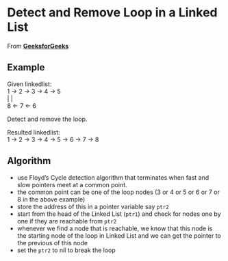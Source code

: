 # Detect and Remove Loop in a Linked List

From **[GeeksforGeeks](https://www.geeksforgeeks.org/detect-and-remove-loop-in-a-linked-list/amp/)**

## Example

Given linkedlist:  
1 -> 2 -> 3 -> 4 -> 5  
          |         |  
          8 <- 7 <- 6

Detect and remove the loop.

Resulted linkedlist:  
1 -> 2 -> 3 -> 4 -> 5 -> 6 -> 7 -> 8

## Algorithm

* use Floyd’s Cycle detection algorithm that terminates when fast and slow pointers meet at a common point. 
* the common point can be one of the loop nodes (3 or 4 or 5 or 6 or 7 or 8 in the above example)
* store the address of this in a pointer variable say `ptr2`
* start from the head of the Linked List (`ptr1`) and check for nodes one by one if they are reachable from `ptr2`
* whenever we find a node that is reachable, we know that this node is the starting node of the loop in Linked List and we can get the pointer to the previous of this node
* set the `ptr2` to nil to break the loop
